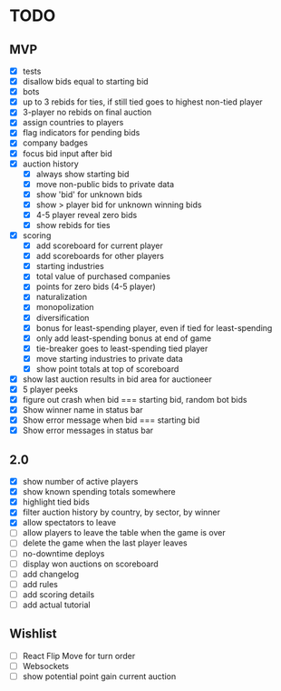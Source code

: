# TODO

## MVP

- [x] tests
- [x] disallow bids equal to starting bid
- [x] bots
- [x] up to 3 rebids for ties, if still tied goes to highest non-tied player
- [x] 3-player no rebids on final auction
- [x] assign countries to players
- [x] flag indicators for pending bids
- [x] company badges
- [x] focus bid input after bid
- [x] auction history
  - [x] always show starting bid
  - [x] move non-public bids to private data
  - [x] show 'bid' for unknown bids
  - [x] show > player bid for unknown winning bids
  - [x] 4-5 player reveal zero bids
  - [x] show rebids for ties
- [x] scoring
  - [x] add scoreboard for current player
  - [x] add scoreboards for other players
  - [x] starting industries
  - [x] total value of purchased companies
  - [x] points for zero bids (4-5 player)
  - [x] naturalization
  - [x] monopolization
  - [x] diversification
  - [x] bonus for least-spending player, even if tied for least-spending
  - [x] only add least-spending bonus at end of game
  - [x] tie-breaker goes to least-spending tied player
  - [x] move starting industries to private data
  - [x] show point totals at top of scoreboard
- [x] show last auction results in bid area for auctioneer
- [x] 5 player peeks
- [x] figure out crash when bid === starting bid, random bot bids
- [x] Show winner name in status bar
- [x] Show error message when bid === starting bid
- [x] Show error messages in status bar

## 2.0

- [x] show number of active players
- [x] show known spending totals somewhere
- [x] highlight tied bids
- [x] filter auction history by country, by sector, by winner
- [x] allow spectators to leave
- [ ] allow players to leave the table when the game is over
- [ ] delete the game when the last player leaves
- [ ] no-downtime deploys
- [ ] display won auctions on scoreboard
- [ ] add changelog
- [ ] add rules
- [ ] add scoring details
- [ ] add actual tutorial

## Wishlist

- [ ] React Flip Move for turn order
- [ ] Websockets
- [ ] show potential point gain current auction
